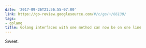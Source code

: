 ```yaml
---
date: '2017-09-26T21:56:55-07:00'
link: https://go-review.googlesource.com/#/c/go/+/66130/
tags:
- golang
title: Golang interfaces with one method can now be on one line
---
```


Sweet.
